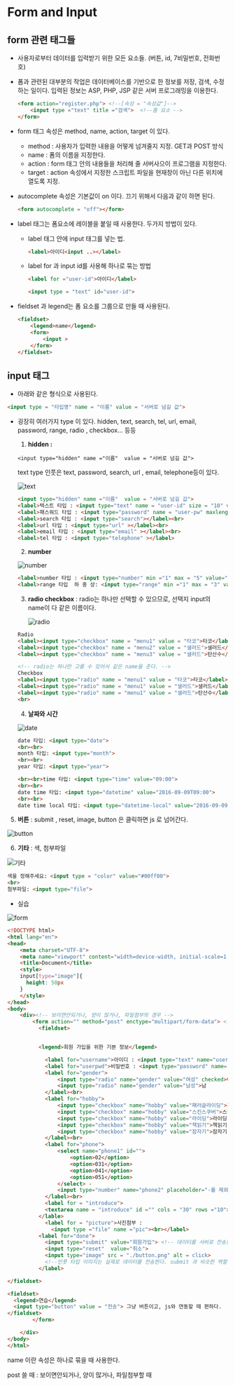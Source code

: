# Form and Input

##  form 관련 태그들 

- 사용자로부터 데이터를 입력받기 위한 모든 요소들. (버튼, id, 7비밀번호, 전화번호) 

- 폼과 관련된 대부분의 작업은 데이터베이스를 기반으로 한 정보를 저장, 검색, 수정하는 일이다. 입력된 정보는 ASP, PHP, JSP 같은 서버 프로그래밍을 이용한다.

  ```html
  <form action="register.php"> <!--[속성 = "속성값"]-->
      <input type ="text" title ="검색">  <!--폼 요소 -->
  </form>
  ```

- form 태그 속성은 method, name, action, target 이 있다. 

  - method : 사용자가 입력한 내용을 어떻게 넘겨줄지 지정. GET과 POST 방식
  - name : 폼의 이름을 지정한다.
  - action : form 태그 안의 내용들을 처리해 줄 서버사으이 프로그램을 지정한다.
  - target : action 속성에서 지정한 스크립트 파일을 현재창이 아닌 다른 위치에 열도록 지정.

- autocomplete 속성은 기본값이 on 이다. 끄기 위해서 다음과 같이 하면 된다.

  ```html
  <form autocomplete = "off"></form>
  ```

- label 태그는 폼요소에 레이블을 붙일 때 사용한다. 두가지 방법이 있다.

  - label 태그 안에 input 태그를 넣는 법.

    ```html
    <label>아이디<input ..></label>
    ```

  - label for 과 input id를 사용해 하나로 묶는 방법

    ```html
    <label for ="user-id">아이디</label>
    
    <input type = "text" id="user-id">
    ```

- fieldset 과 legend는 폼 요소를 그룹으로 만들 때 사용된다. 

  ```html
  <fieldset>
      <legend>name</legend>
      <form>
          <input >
      </form>
  </fieldset>
  ```



## input 태그

- 아래와 같은 형식으로 사용된다.

```html
<input type = "타입명" name = "이름" value = "서버로 넘길 값">
```

- 굉장히 여러가지 type 이 있다. hidden, text, search, tel, url, email, password, range, radio , checkbox... 등등

  1. **hidden :** 

  ```
  <input type="hidden" name ="이름"  value = "서버로 넘길 값">
  ```

  text type 인풋은 text, password, search, url , email, telephone등이 있다. 

  ![text](https://user-images.githubusercontent.com/37058233/97587009-46059e80-1a3e-11eb-94a0-7e41dc387d1c.png)

  ```html
  <input type="hidden" name ="이름"  value = "서버로 넘길 값">
  <label>텍스트 타입 : <input type="text" name = "user-id" size = "10" value = "type" maxlength="10" ></label><br>
  <label>패스워드 타입 : <input type="password" name = "user-pw" maxlength="10"></label><br>
  <label>search 타입 : <input type="search"></label><br>
  <label>url 타입 : <input type="url" ></label><br>
  <label>email 타입 : <input type="email" ></label><br>
  <label>tel 타입 : <input type="telephone" ></label>
  ```

  2. **number** 

  ![number](https://user-images.githubusercontent.com/37058233/97587438-bb716f00-1a3e-11eb-9ad0-5fc176fbddf3.PNG)

  ```html
  <label>number 타입 : <input type="number" min ="1" max = "5" value="1" ></label><br>
  <label>range 타입  하 중 상: <input type="range" min ="1" max = "3" value="1" ></label><br>
  ```

  3. **radio checkbox** : radio는 하나만 선택할 수 있으므로, 선택지 input의 name이 다 같은 이름이다. 

     ![radio](https://user-images.githubusercontent.com/37058233/97582934-b1993d00-1a39-11eb-98df-fa30f9cab522.PNG)

  ```html
  Radio
  <label><input type="checkbox" name = "menu1" value = "타코">타코</label>
  <label><input type="checkbox" name = "menu2" value = "샐러드">샐러드</label>
  <label><input type="checkbox" name = "menu3" value = "샐러드">탄산수</label>
  
  <!-- radio는 하나만 고를 수 있어서 같은 name을 준다. -->
  Checkbox
  <label><input type="radio" name = "menu1" value = "타코">타코</label>
  <label><input type="radio" name = "menu1" value = "샐러드">샐러드</label>
  <label><input type="radio" name = "menu1" value = "샐러드">탄산수</label>
  <br>
  
  ```

  4. **날짜와 시간** 

  ![date](https://user-images.githubusercontent.com/37058233/97585810-e5c22d00-1a3c-11eb-81c7-e97d5ba5cbf6.PNG)

  ```html
  date 타입: <input type="date">
  <br><br>
  month 타입: <input type="month">
  <br><br>
  year 타입: <input type="year">
  
  <br><br>time 타입: <input type="time" value="09:00">
  <br><br>
  date time 타입: <input type="datetime" value="2016-09-09T09:00">
  <br><br>
  date time local 타입: <input type="datetime-local" value="2016-09-09T09:00">
  ```

5. **버튼** : submit , reset, image, button  은 클릭하면 js 로 넘어간다.

![button](https://user-images.githubusercontent.com/37058233/97586160-4a7d8780-1a3d-11eb-8bcc-d2fba6eeedd9.PNG)

6. **기타** : 색, 첨부파일

![기타](C:\Users\21500\AppData\Roaming\Typora\typora-user-images\image-20201029234113544.png)

```html
색을 정해주세요: <input type = "color" value="#00ff00">
<br>
첨부파일: <input type="file">
```

- 실습

![form](https://user-images.githubusercontent.com/37058233/97106564-daea5e00-1705-11eb-8916-4007cbae3dfc.PNG)

```html
<!DOCTYPE html>
<html lang="en">
<head>
    <meta charset="UTF-8">
    <meta name="viewport" content="width=device-width, initial-scale=1.0">
    <title>Document</title>
    <style>
    input[type="image"]{
      height: 50px
    }
    </style>
</head>
<body>
    <div><!-- 보이면안되거나, 양이 많거나, 파일첨부의 경우 -->
        <form action="" method="post" enctype="multipart/form-data"> <!-- 인풋타입 파일이 있을때 꼭 get 방식이랑 멀티타입파트 해준다. -->
          <fieldset>


          <legend>회원 가입을 위한 기본 정보</legend>

            <label for="username">아이디 : <input type="text" name="username" id="username" placeholder="사용자 이름"></label><br>
            <label for="userpwd">비밀번호 : <input type="password" name="userpwd" id="userpwd" ></label><br>
            <label for="gender">
                <input type="radio" name="gender" value="여성" checked>여
                <input type="radio" name="gender" value="남성">남
            </label><br>
            <label for="hobby">
                <input type="checkbox" name="hobby" value="패러글라이딩">패러글라이딩
                <input type="checkbox" name="hobby" value="스킨스쿠버">스킨스쿠버
                <input type="checkbox" name="hobby" value="라이딩">라이딩
                <input type="checkbox" name="hobby" value="책읽기">책읽기
                <input type="checkbox" name="hobby" value="잠자기">잠자기
            </label><br>
            <label for="phone">
                <select name="phone1" id="">
                    <option>02</option>
                    <option>031</option>
                    <option>041</option>
                    <option>051</option>
                </select> -
                <input type="number" name="phone2" placeholder="-를 제외한 숫자8자리 ">
            </label><br>
            <label for = "introduce">
            <textarea name = "introduce" id ="" cols = "30" rows ="10"></textarea><br>
          </lable>
            <label for = "picture">사진첨부 :
              <input type ="file" name ="pic"><br></label>
          <label for="done">
            <input type="submit" value="회원가입"> <!-- 데이터를 서버로 전송함 -->
            <input type="reset"  value="취소">
            <input type="image" src = "./button.png" alt = click>
            <!--인풋 타입 이미지는 실제로 데이터를 전송한다. submit 과 비슷한 역할 함-->
          </label>

</fieldset>

<fieldset>
  <legend>연습</legend>
  <input type="button" value = "전송"> 그냥 버튼이고, js와 연동할 때 편하다.
</fieldset>
        </form>

    </div>
</body>
</html>

```

name 이란 속성은 하나로 묶을 때 사용한다.

post 쓸 때 : 보이면안되거나, 양이 많거나, 파일첨부할 때